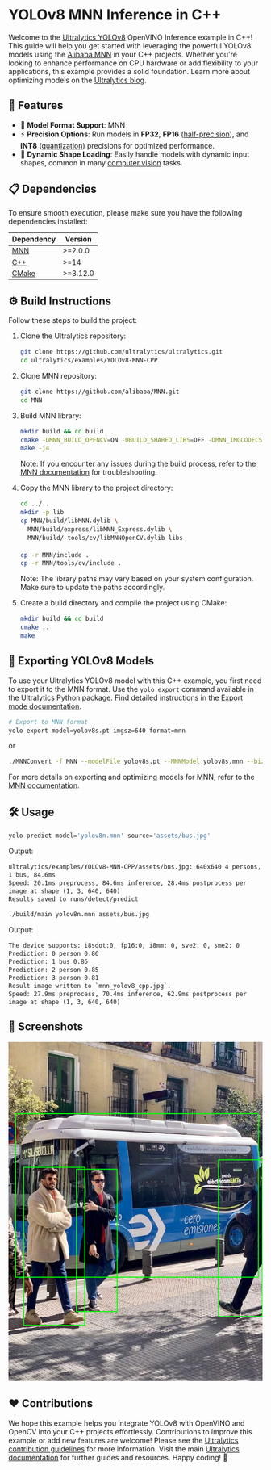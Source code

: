 # YOLOv8 MNN Inference in C++

Welcome to the [Ultralytics YOLOv8](https://docs.ultralytics.com/models/yolov8/) OpenVINO Inference example in C++! This guide will help you get started with leveraging the powerful YOLOv8 models using the [Alibaba MNN](https://mnn-docs.readthedocs.io/en/latest/) in your C++ projects. Whether you're looking to enhance performance on CPU hardware or add flexibility to your applications, this example provides a solid foundation. Learn more about optimizing models on the [Ultralytics blog](https://www.ultralytics.com/blog).

## 🌟 Features

- 🚀 **Model Format Support**: MNN
- ⚡ **Precision Options**: Run models in **FP32**, **FP16** ([half-precision](https://www.ultralytics.com/glossary/half-precision)), and **INT8** ([quantization](https://www.ultralytics.com/glossary/model-quantization)) precisions for optimized performance.
- 🔄 **Dynamic Shape Loading**: Easily handle models with dynamic input shapes, common in many [computer vision](https://www.ultralytics.com/glossary/computer-vision-cv) tasks.

## 📋 Dependencies

To ensure smooth execution, please make sure you have the following dependencies installed:

| Dependency                                        | Version  |
| ------------------------------------------------- | -------- |
| [MNN](https://mnn-docs.readthedocs.io/en/latest/) | >=2.0.0  |
| [C++](https://en.cppreference.com/w/)             | >=14     |
| [CMake](https://cmake.org/documentation/)         | >=3.12.0 |

## ⚙️ Build Instructions

Follow these steps to build the project:

1.  Clone the Ultralytics repository:

    ```bash
    git clone https://github.com/ultralytics/ultralytics.git
    cd ultralytics/examples/YOLOv8-MNN-CPP
    ```

2.  Clone MNN repository:

    ```bash
    git clone https://github.com/alibaba/MNN.git
    cd MNN
    ```

3.  Build MNN library:

    ```bash
    mkdir build && cd build
    cmake -DMNN_BUILD_OPENCV=ON -DBUILD_SHARED_LIBS=OFF -DMNN_IMGCODECS=ON ..
    make -j4
    ```

    Note: If you encounter any issues during the build process, refer to the [MNN documentation](https://mnn-docs.readthedocs.io/en/latest/) for troubleshooting.

4.  Copy the MNN library to the project directory:

    ```bash
    cd ../..
    mkdir -p lib
    cp MNN/build/libMNN.dylib \
      MNN/build/express/libMNN_Express.dylib \
      MNN/build/ tools/cv/libMNNOpenCV.dylib libs

    cp -r MNN/include .
    cp -r MNN/tools/cv/include .
    ```

    Note: The library paths may vary based on your system configuration. Make sure to update the paths accordingly.

5.  Create a build directory and compile the project using CMake:
    ```bash
    mkdir build && cd build
    cmake ..
    make
    ```

## 🔄 Exporting YOLOv8 Models

To use your Ultralytics YOLOv8 model with this C++ example, you first need to export it to the MNN format. Use the `yolo export` command available in the Ultralytics Python package. Find detailed instructions in the [Export mode documentation](https://docs.ultralytics.com/modes/export/).

```bash
# Export to MNN format
yolo export model=yolov8s.pt imgsz=640 format=mnn
```

or

```bash
./MNNConvert -f MNN --modelFile yolov8s.pt --MNNModel yolov8s.mnn --bizCode biz
```

For more details on exporting and optimizing models for MNN, refer to the [MNN documentation](https://mnn-docs.readthedocs.io/en/latest/).

## 🛠️ Usage

```bash
yolo predict model='yolov8n.mnn' source='assets/bus.jpg'
```

Output:

```
ultralytics/examples/YOLOv8-MNN-CPP/assets/bus.jpg: 640x640 4 persons, 1 bus, 84.6ms
Speed: 20.1ms preprocess, 84.6ms inference, 28.4ms postprocess per image at shape (1, 3, 640, 640)
Results saved to runs/detect/predict
```

```bash
./build/main yolov8n.mnn assets/bus.jpg
```

Output:

```
The device supports: i8sdot:0, fp16:0, i8mm: 0, sve2: 0, sme2: 0
Prediction: 0 person 0.86
Prediction: 1 bus 0.86
Prediction: 2 person 0.85
Prediction: 3 person 0.81
Result image written to `mnn_yolov8_cpp.jpg`.
Speed: 27.9ms preprocess, 70.4ms inference, 62.9ms postprocess per image at shape (1, 3, 640, 640)
```

## 📸 Screenshots

![Running MNN Model](./assets/mnn_yolov8_cpp.jpg)

## ❤️ Contributions

We hope this example helps you integrate YOLOv8 with OpenVINO and OpenCV into your C++ projects effortlessly. Contributions to improve this example or add new features are welcome! Please see the [Ultralytics contribution guidelines](https://docs.ultralytics.com/help/contributing/) for more information. Visit the main [Ultralytics documentation](https://docs.ultralytics.com/) for further guides and resources. Happy coding! 🚀
